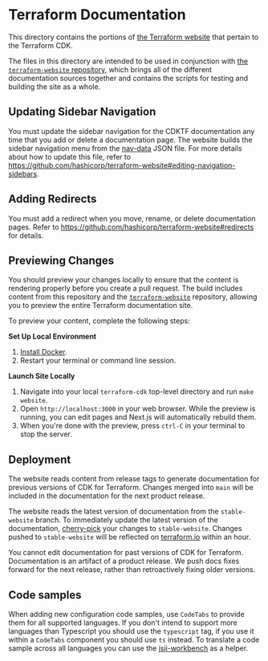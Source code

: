 # Terraform Documentation

This directory contains the portions of [the Terraform website][terraform.io] that pertain to the Terraform CDK.

The files in this directory are intended to be used in conjunction with
[the `terraform-website` repository](https://github.com/hashicorp/terraform-website), which brings all of the
different documentation sources together and contains the scripts for testing and building the site as
a whole.

## Updating Sidebar Navigation

You must update the sidebar navigation for the CDKTF documentation any time that you add or delete a documentation page. The website builds the sidebar navigation menu from the [nav-data] JSON file. For more details about how to update this file, refer to https://github.com/hashicorp/terraform-website#editing-navigation-sidebars.

## Adding Redirects

You must add a redirect when you move, rename, or delete documentation pages. Refer to https://github.com/hashicorp/terraform-website#redirects for details.

## Previewing Changes

You should preview your changes locally to ensure that the content is rendering properly before you create a pull request. The build includes content from this repository and the [`terraform-website`](https://github.com/hashicorp/terraform-website/) repository, allowing you to preview the entire Terraform documentation site.

To preview your content, complete the following steps:

**Set Up Local Environment**

1. [Install Docker](https://docs.docker.com/get-docker/).
1. Restart your terminal or command line session.

**Launch Site Locally**

1. Navigate into your local `terraform-cdk` top-level directory and run `make website`.
1. Open `http://localhost:3000` in your web browser. While the preview is running, you can edit pages and Next.js will automatically rebuild them.
1. When you're done with the preview, press `ctrl-C` in your terminal to stop the server.

## Deployment

The website reads content from release tags to generate documentation for previous versions of CDK for Terraform. Changes merged into `main` will be included in the documentation for the next product release.

The website reads the latest version of documentation from the `stable-website` branch. To immediately update the latest version of the documentation, [cherry-pick](https://git-scm.com/docs/git-cherry-pick) your changes to `stable-website`. Changes pushed to `stable-website` will be reflected on [terraform.io] within an hour.

You cannot edit documentation for past versions of CDK for Terraform. Documentation is an artifact of a product release. We push docs fixes forward for the next release, rather than retroactively fixing older versions.

[nav-data]: https://github.com/hashicorp/terraform-cdk/blob/main/website/data/cdktf-nav-data.json
[terraform.io]: https://www.terraform.io/

## Code samples

When adding new configuration code samples, use `CodeTabs` to provide them for all supported languages. If you don't intend to support more languages than Typescript you should use the `typescript` tag, if you use it within a `CodeTabs` component you should use `ts` instead. To translate a code sample across all languages you can use the [jsii-workbench](https://github.com/DanielMSchmidt/jsii-workbench) as a helper.
